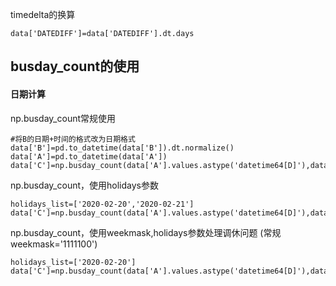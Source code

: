 timedelta的换算

    data['DATEDIFF']=data['DATEDIFF'].dt.days

## busday_count的使用

#### 日期计算
np.busday_count常规使用
    
    #将B的日期+时间的格式改为日期格式
    data['B']=pd.to_datetime(data['B']).dt.normalize()
    data['A']=pd.to_datetime(data['A'])
    data['C']=np.busday_count(data['A'].values.astype('datetime64[D]'),data['B'].values.astype('datetime64[D]'))
    
np.busday_count，使用holidays参数

    holidays_list=['2020-02-20','2020-02-21']
    data['C']=np.busday_count(data['A'].values.astype('datetime64[D]'),data['B'].values.astype('datetime64[D]'),holidays=holidays_list)
    
np.busday_count，使用weekmask,holidays参数处理调休问题 (常规weekmask='1111100')

    holidays_list=['2020-02-20']
    data['C']=np.busday_count(data['A'].values.astype('datetime64[D]'),data['B'].values.astype('datetime64[D]'),weekmask='1111111',holidays=holidays_list)
    
    
